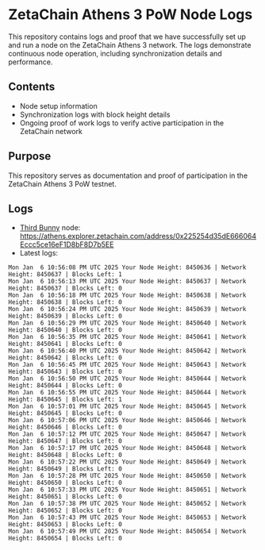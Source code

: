 # ZetaChain Athens 3 PoW Node Logs
This repository contains logs and proof that we have successfully set up and run a node on the ZetaChain Athens 3 network. The logs demonstrate continuous node operation, including synchronization details and performance.

## Contents
- Node setup information
- Synchronization logs with block height details
- Ongoing proof of work logs to verify active participation in the ZetaChain network

## Purpose
This repository serves as documentation and proof of participation in the ZetaChain Athens 3 PoW testnet.

## Logs

- [Third Bunny](https://thirdbunny.xyz/) node: https://athens.explorer.zetachain.com/address/0x225254d35dE666064Eccc5ce16eF1D8bF8D7b5EE
- Latest logs:
```
Mon Jan  6 10:56:08 PM UTC 2025 Your Node Height: 8450636 | Network Height: 8450637 | Blocks Left: 1
Mon Jan  6 10:56:13 PM UTC 2025 Your Node Height: 8450637 | Network Height: 8450637 | Blocks Left: 0
Mon Jan  6 10:56:18 PM UTC 2025 Your Node Height: 8450638 | Network Height: 8450638 | Blocks Left: 0
Mon Jan  6 10:56:24 PM UTC 2025 Your Node Height: 8450639 | Network Height: 8450639 | Blocks Left: 0
Mon Jan  6 10:56:29 PM UTC 2025 Your Node Height: 8450640 | Network Height: 8450640 | Blocks Left: 0
Mon Jan  6 10:56:35 PM UTC 2025 Your Node Height: 8450641 | Network Height: 8450641 | Blocks Left: 0
Mon Jan  6 10:56:40 PM UTC 2025 Your Node Height: 8450642 | Network Height: 8450642 | Blocks Left: 0
Mon Jan  6 10:56:45 PM UTC 2025 Your Node Height: 8450643 | Network Height: 8450643 | Blocks Left: 0
Mon Jan  6 10:56:50 PM UTC 2025 Your Node Height: 8450644 | Network Height: 8450644 | Blocks Left: 0
Mon Jan  6 10:56:55 PM UTC 2025 Your Node Height: 8450644 | Network Height: 8450645 | Blocks Left: 1
Mon Jan  6 10:57:01 PM UTC 2025 Your Node Height: 8450645 | Network Height: 8450645 | Blocks Left: 0
Mon Jan  6 10:57:06 PM UTC 2025 Your Node Height: 8450646 | Network Height: 8450646 | Blocks Left: 0
Mon Jan  6 10:57:12 PM UTC 2025 Your Node Height: 8450647 | Network Height: 8450647 | Blocks Left: 0
Mon Jan  6 10:57:17 PM UTC 2025 Your Node Height: 8450648 | Network Height: 8450648 | Blocks Left: 0
Mon Jan  6 10:57:22 PM UTC 2025 Your Node Height: 8450649 | Network Height: 8450649 | Blocks Left: 0
Mon Jan  6 10:57:28 PM UTC 2025 Your Node Height: 8450650 | Network Height: 8450650 | Blocks Left: 0
Mon Jan  6 10:57:33 PM UTC 2025 Your Node Height: 8450651 | Network Height: 8450651 | Blocks Left: 0
Mon Jan  6 10:57:38 PM UTC 2025 Your Node Height: 8450652 | Network Height: 8450652 | Blocks Left: 0
Mon Jan  6 10:57:43 PM UTC 2025 Your Node Height: 8450653 | Network Height: 8450653 | Blocks Left: 0
Mon Jan  6 10:57:49 PM UTC 2025 Your Node Height: 8450654 | Network Height: 8450654 | Blocks Left: 0
```
